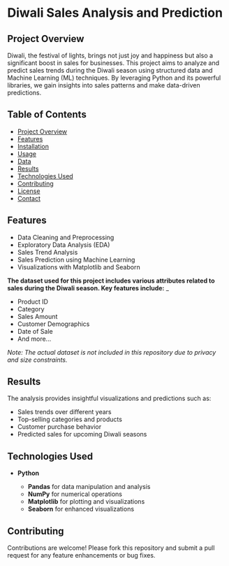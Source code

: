 # Diwali Sales Analysis and Prediction



## Project Overview

Diwali, the festival of lights, brings not just joy and happiness but also a significant boost in sales for businesses. This project aims to analyze and predict sales trends during the Diwali season using structured data and Machine Learning (ML) techniques. By leveraging Python and its powerful libraries, we gain insights into sales patterns and make data-driven predictions.

## Table of Contents

- [Project Overview](#project-overview)
- [Features](#features)
- [Installation](#installation)
- [Usage](#usage)
- [Data](#data)
- [Results](#results)
- [Technologies Used](#technologies-used)
- [Contributing](#contributing)
- [License](#license)
- [Contact](#contact)

## Features

- Data Cleaning and Preprocessing
- Exploratory Data Analysis (EDA)
- Sales Trend Analysis
- Sales Prediction using Machine Learning
- Visualizations with Matplotlib and Seaborn


**The dataset used for this project includes various attributes related to sales during the Diwali season. Key features include:**
_
- Product ID
- Category
- Sales Amount
- Customer Demographics
- Date of Sale
- And more...

*Note: The actual dataset is not included in this repository due to privacy and size constraints.*

## Results

The analysis provides insightful visualizations and predictions such as:

- Sales trends over different years
- Top-selling categories and products
- Customer purchase behavior
- Predicted sales for upcoming Diwali seasons

## Technologies Used

- **Python**
  
  - **Pandas** for data manipulation and analysis
  - **NumPy** for numerical operations
  - **Matplotlib** for plotting and visualizations
  - **Seaborn** for enhanced visualizations
    

## Contributing

Contributions are welcome! Please fork this repository and submit a pull request for any feature enhancements or bug fixes.
